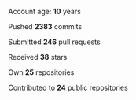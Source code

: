 Account age: **10** years

Pushed **2383** commits

Submitted **246** pull requests

Received **38** stars

Own **25** repositories

Contributed to **24** public repositories
